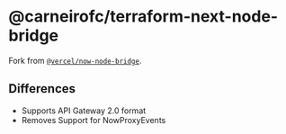 # @carneirofc/terraform-next-node-bridge

Fork from [`@vercel/now-node-bridge`](https://github.com/vercel/vercel/tree/master/packages/now-node-bridge).

## Differences
- Supports API Gateway 2.0 format
- Removes Support for NowProxyEvents
